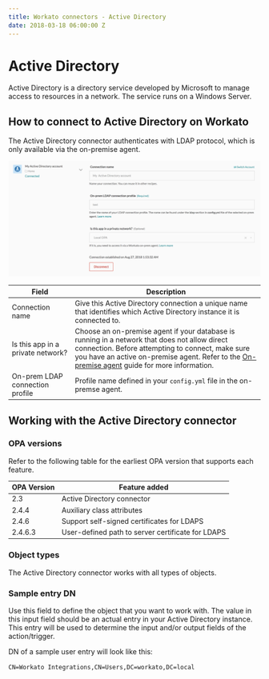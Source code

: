 ```yaml
---
title: Workato connectors - Active Directory
date: 2018-03-18 06:00:00 Z
---
```


# Active Directory
Active Directory is a directory service developed by Microsoft to manage access to resources in a network. The service runs on a Windows Server.

## How to connect to Active Directory on Workato
The Active Directory connector authenticates with LDAP protocol, which is only available via the on-premise agent.

![Configured Active Directory connection](/assets/images/active_directory/connection.png)

<table class="unchanged rich-diff-level-one">
  <thead>
    <tr>
        <th width='25%'>Field</th>
        <th>Description</th>
    </tr>
  </thead>
  <tbody>
    <tr>
      <td>Connection name</td>
      <td>Give this Active Directory connection a unique name that identifies which Active Directory instance it is connected to.</td>
    </tr>
    <tr>
      <td>Is this app in a private network?</td>
      <td>Choose an on-premise agent if your database is running in a network that does not allow direct connection. Before attempting to connect, make sure you have an active on-premise agent. Refer to the <a href="/on-prem.md">On-premise agent</a> guide for more information.</td>
    </tr>
    <tr>
      <td>On-prem LDAP connection profile</td>
      <td>Profile name defined in your <code>config.yml</code> file in the on-premse agent.</td>
    </tr>
  </tbody>
</table>

## Working with the Active Directory connector

### OPA versions

Refer to the following table for the earliest OPA version that supports each feature.

|OPA Version|Feature added|
|-|-|
|2.3|Active Directory connector|
|2.4.4|Auxiliary class attributes|
|2.4.6|Support self-signed certificates for LDAPS|
|2.4.6.3|User-defined path to server certificate for LDAPS|

### Object types
The Active Directory connector works with all types of objects.

### Sample entry DN
Use this field to define the object that you want to work with. The value in this input field should be an actual entry in your Active Directory instance. This entry will be used to determine the input and/or output fields of the action/trigger.

DN of a sample user entry will look like this:

```
CN=Workato Integrations,CN=Users,DC=workato,DC=local
```
